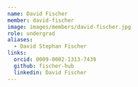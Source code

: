 ```yaml
---
name: David Fischer
member: david-fischer
image: images/members/david-fischer.jpg
role: undergrad
aliases:
  - David Stephan Fischer
links:
  orcid: 0009-0002-1313-7439
  github: fischer-hub
  linkedin: David Fischer
---
```



